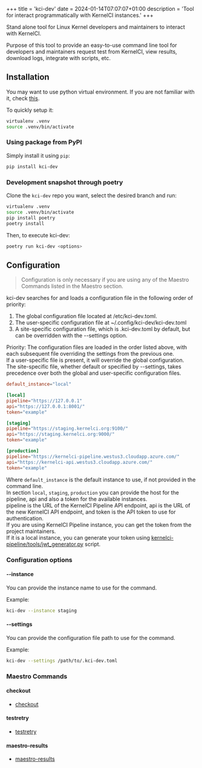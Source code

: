 +++
title = 'kci-dev'
date = 2024-01-14T07:07:07+01:00
description = 'Tool for interact programmatically with KernelCI instances.'
+++

Stand alone tool for Linux Kernel developers and maintainers to interact with KernelCI.

Purpose of this tool to provide an easy-to-use command line tool for developers and maintainers request test from KernelCI, view results, download logs, integrate with scripts, etc.

## Installation

You may want to use python virtual environment.
If you are not familiar with it, check [this](https://docs.python.org/3/library/venv.html).

To quickly setup it:

```sh
virtualenv .venv
source .venv/bin/activate
```

### Using package from PyPI

Simply install it using `pip`:

```sh
pip install kci-dev
```

### Development snapshot through poetry

Clone the `kci-dev` repo you want, select the desired branch and run:

```sh
virtualenv .venv
source .venv/bin/activate
pip install poetry
poetry install
```

Then, to execute kci-dev:

```sh
poetry run kci-dev <options>
```

## Configuration

> Configuration is only necessary if you are using any of the Maestro Commands listed in the Maestro section.

kci-dev searches for and loads a configuration file in the following order of priority:
1) The global configuration file located at /etc/kci-dev.toml.
2) The user-specific configuration file at ~/.config/kci-dev/kci-dev.toml
3) A site-specific configuration file, which is .kci-dev.toml by default, but can be overridden with the --settings option. 

Priority: The configuration files are loaded in the order listed above, with each subsequent file overriding the settings from the previous one.  
If a user-specific file is present, it will override the global configuration.  
The site-specific file, whether default or specified by --settings, takes precedence over both the global and user-specific configuration files.  

```toml
default_instance="local"

[local]
pipeline="https://127.0.0.1"
api="https://127.0.0.1:8001/"
token="example"

[staging]
pipeline="https://staging.kernelci.org:9100/"
api="https://staging.kernelci.org:9000/"
token="example"

[production]
pipeline="https://kernelci-pipeline.westus3.cloudapp.azure.com/"
api="https://kernelci-api.westus3.cloudapp.azure.com/"
token="example"
```

Where `default_instance` is the default instance to use, if not provided in the command line.  
In section `local`, `staging`, `production` you can provide the host for the pipeline, api and also a token for the available instances.  
pipeline is the URL of the KernelCI Pipeline API endpoint, api is the URL of the new KernelCI API endpoint, and token is the API token to use for authentication.  
If you are using KernelCI Pipeline instance, you can get the token from the project maintainers.  
If it is a local instance, you can generate your token using [kernelci-pipeline/tools/jwt_generator.py](https://github.com/kernelci/kernelci-pipeline/blob/main/tools/jwt_generator.py) script.  

### Configuration options

#### --instance
You can provide the instance name to use for the command.

Example:
```sh
kci-dev --instance staging
```

#### --settings

You can provide the configuration file path to use for the command.

Example:
```sh
kci-dev --settings /path/to/.kci-dev.toml
```

### Maestro Commands

#### checkout

- [checkout](checkout)

#### testretry

- [testretry](testretry)

#### maestro-results

- [maestro-results](maestro-results)

